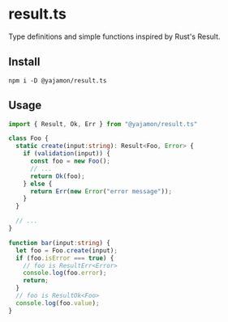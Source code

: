 # result.ts
Type definitions and simple functions inspired by Rust's Result.

## Install

```console
npm i -D @yajamon/result.ts
```

## Usage

```ts
import { Result, Ok, Err } from "@yajamon/result.ts"

class Foo {
  static create(input:string): Result<Foo, Error> {
    if (validation(input)) {
      const foo = new Foo();
      // ...
      return Ok(foo);
    } else {
      return Err(new Error("error message"));
    }
  }

  // ...
}

function bar(input:string) {
  let foo = Foo.create(input);
  if (foo.isError === true) {
    // foo is ResultErr<Error>
    console.log(foo.error);
    return;
  }
  // foo is ResultOk<Foo>
  console.log(foo.value);
}
```
